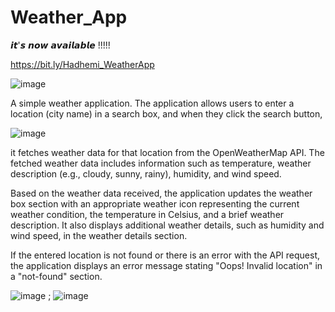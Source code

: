# Weather_App
𝙞𝙩'𝙨 𝙣𝙤𝙬 𝙖𝙫𝙖𝙞𝙡𝙖𝙗𝙡𝙚 !!!!! 

https://bit.ly/Hadhemi_WeatherApp



![image](https://github.com/Hadhemi33/Weather_App/assets/109398819/b354293d-405e-4b77-a471-d609602b734f)








A simple weather application. The application allows users to enter a location (city name) in a search box, and when they click the search button, 


![image](https://github.com/Hadhemi33/Weather_App/assets/109398819/5ecbb4e2-0b6d-4f05-ad94-43cb7687cc61)




it fetches weather data for that location from the OpenWeatherMap API. The fetched weather data includes information such as temperature, weather description (e.g., cloudy, sunny, rainy), humidity, and wind speed.

Based on the weather data received, the application updates the weather box section with an appropriate weather icon representing the current weather condition, the temperature in Celsius, and a brief weather description. It also displays additional weather details, such as humidity and wind speed, in the weather details section.

If the entered location is not found or there is an error with the API request, the application displays an error message stating "Oops! Invalid location" in a "not-found" section.




![image](https://github.com/Hadhemi33/Weather_App/assets/109398819/b42e9baa-1bb3-4578-9069-d44c12e72571)
 ; ![image](https://github.com/Hadhemi33/Weather_App/assets/109398819/d4d61b77-2c2b-4a66-943b-2e7026aaf50a)





